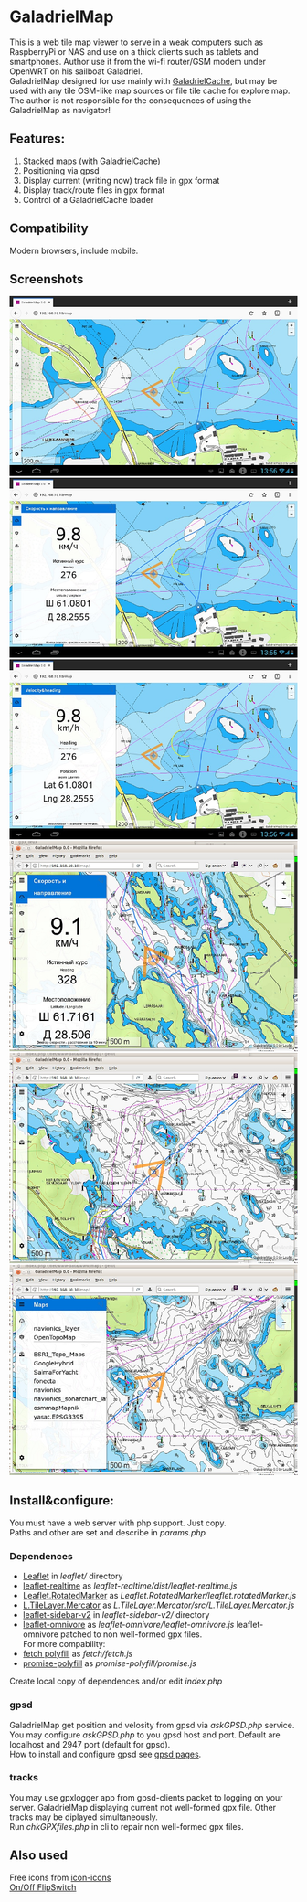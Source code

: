 # GaladrielMap
This is a web tile map viewer to serve in a weak computers such as RaspberryPi or NAS and use on a thick clients such as tablets and smartphones. Author use it from the wi-fi router/GSM modem under OpenWRT on his sailboat Galadriel.<br>
GaladrielMap designed for use mainly with [GaladrielCache](https://github.com/VladimirKalachikhin/Galadriel-cache), but may be used with any tile OSM-like map sources or file tile cache for explore map. The author is not responsible for the consequences of using the GaladrielMap as navigator!

## Features:
1. Stacked maps (with GaladrielCache)
2. Positioning via gpsd
3. Display current (writing now) track file in gpx format
4. Display track/route files in gpx format
5. Control of a GaladrielCache loader

## Compatibility
Modern browsers, include mobile.

## Screenshots
![s2](screenshots/s2.jpg) ![s1](screenshots/s1.jpg) ![s3](screenshots/s3.jpg) ![s5](screenshots/s4.jpg) ![s6](screenshots/s6.jpg)![s7](screenshots/s7.jpg)

## Install&configure:
You must have a web server with php support. Just copy.<br>
Paths and other are set and describe in _params.php_

### Dependences
* [Leaflet](https://leafletjs.com/) in _leaflet/_ directory
* [leaflet-realtime](https://github.com/perliedman/leaflet-realtime) as _leaflet-realtime/dist/leaflet-realtime.js_
* [Leaflet.RotatedMarker](https://github.com/bbecquet/Leaflet.RotatedMarker) as _Leaflet.RotatedMarker/leaflet.rotatedMarker.js_
* [L.TileLayer.Mercator](https://github.com/ScanEx/L.TileLayer.Mercator) as _L.TileLayer.Mercator/src/L.TileLayer.Mercator.js_
* [leaflet-sidebar-v2](https://github.com/nickpeihl/leaflet-sidebar-v2) in _leaflet-sidebar-v2/_ directory
* [leaflet-omnivore](https://github.com/mapbox/leaflet-omnivore) as _leaflet-omnivore/leaflet-omnivore.js_ leaflet-omnivore patched to non well-formed gpx files.
<br>For more compability:
* [fetch polyfill](https://github.com/github/fetch/) as _fetch/fetch.js_
* [promise-polyfill](https://github.com/taylorhakes/promise-polyfill) as _promise-polyfill/promise.js_

Create local copy of dependences and/or edit _index.php_

### gpsd
GaladrielMap get position and velosity from gpsd via _askGPSD.php_ service. You may configure _askGPSD.php_ to you gpsd host and port. Default are localhost and 2947 port (default for gpsd).<br>
How to install and configure gpsd see [gpsd pages](http://www.catb.org/gpsd/).

### tracks
You may use gpxlogger app from gpsd-clients packet to logging on your server. GaladrielMap displaying current not well-formed gpx file. Other tracks may be diplayed simultaneously.<br>
Run _chkGPXfiles.php_ in cli to repair non well-formed gpx files.

## Also used
Free icons from [icon-icons](https://icon-icons.com/)<br>
[On/Off FlipSwitch](https://proto.io/freebies/onoff/)


